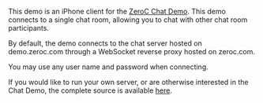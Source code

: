 This demo is an iPhone client for the
[ZeroC Chat Demo](https://doc.zeroc.com/display/Doc/Chat+Demo). This demo
connects to a single chat room, allowing you to chat with other chat
room participants.

By default, the demo connects to the chat server hosted on demo.zeroc.com through a WebSocket reverse proxy hosted on zeroc.com. 

You may use any user name and password when connecting.

If you would like to run your own server, or are otherwise interested
in the Chat Demo, the complete source is available
[here](https://zeroc.com/chat/download.html).
